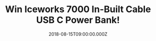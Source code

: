 ---
campaign-uuid: "c-49a977e8-6c54-4f4a-b3a0-3ddcc571667c"
type: "Preview"
category: "Technology"
date: "2018-08-15T09:00:00.000Z"
end-date: "2018-09-15T23:59:00.000Z"
disable-form: false
is_promoted: true
has_entry_page: true
title: "Win Iceworks 7000 In-Built Cable USB C Power Bank!"
competition-description: "<p>The portable smartphone charger specialist, Iceworks\
  \ Global has done it again and we have managed to get our hands on the brand new\
  \ Iceworks 7000 portable charger with built in USB-C cable to giveaway to one of\
  \ our lucky NME AAA members!</p>\r\n<p>Running out of battery? We have the solution,\
  \ click below for a chance to win!</p>"
hero-header: "Win Iceworks 7000 In-Built Cable USB C Power Bank!"
terms-confirmation: "N/A"
banner-img: "https://assets.expresslyapp.com/asset-334cf4b2-3a18-4efa-9022-f4aaf2545a2f.jpg"
logo-left-href: "https://www.iceworksglobal.com/3000mah-2/"
logo-left-image: "https://assets.expresslyapp.com/asset-5875f009-bd7b-44d3-a8f5-de57b6798dd7.jpg"
logo-left-title: "IceWorks"
bg-image-hero: "https://assets.expresslyapp.com/asset-d20a12ff-b3c1-4c07-957b-9543f6566e06.jpg"
bg-image-first: "https://assets.expresslyapp.com/asset-2da40245-4b3c-4e7b-8a1a-8a738c2be0a4.jpg"
bg-image-second: "https://assets.expresslyapp.com/asset-0448adf6-b3e2-4ce0-a11c-a5193539b8a8.jpg"
bg-image-third: "https://assets.expresslyapp.com/asset-de61c805-ca6e-4a52-b694-8263fe93323d.jpg"
section1-content: "<p>The Iceworks 7000 power bank is the ideal accessory for all\
  \ USB-C devices. Designed to integrate seamlessly into busy lifestyles, it is the\
  \ thinnest USB-C charger on the market at just 8mm. Lightweight and with an in-built\
  \ cable, just slip it into a pocket or bag and keep your phone going when you’re\
  \ out and about.</p>"
section2-content: "<p>With a 7,000 mAh battery the Iceworks 7000 will provide a 150-200%\
  \ extra charge for devices so you will no longer be missing texts, calls or stuck\
  \ without Google maps.</p>"
section3-content: "<p>What are you waiting for? Enter now to win the Iceworks 7000\
  \ for yourself and don’t run out of battery never again!</p>\r\n<p>Good luck!</p>"
entry-title: "Win Iceworks 7000 In-Built Cable USB C Power Bank"
entry-content: "Enter the draw to win Iceworks 7000 In-Built Cable USB C Power Bank\
  \ by completing the form below before 23:59 on 15th of September 2018."
has-winner: false
prize-description: "Iceworks 7000 In-Built Cable USB C Power Bank"
special-conditions: "Multiple entries are allowed up to one every day."
---